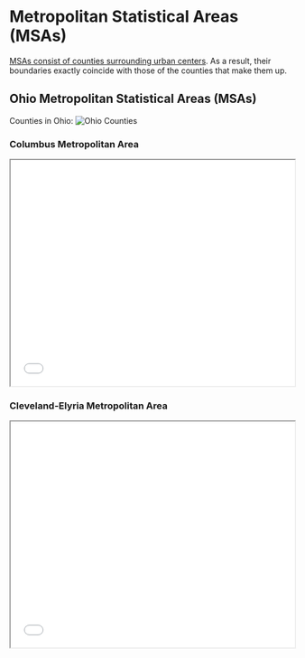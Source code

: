 # Metropolitan Statistical Areas (MSAs)

[MSAs consist of counties surrounding urban centers](https://www.economy.com/support/blog/buffet.aspx?did=467263EA-A568-40CA-935B-D9744959D974). As a result, their boundaries exactly coincide with those of the counties that make them up.


## Ohio Metropolitan Statistical Areas (MSAs)

Counties in Ohio: ![Ohio Counties](https://geology.com/county-map/ohio-county-map.gif)

### Columbus Metropolitan Area

<iframe src="map_metro_county_city_columbus.html" title="columbus Metropolitan Area Map" width="100%" height="400"> </iframe>

### Cleveland-Elyria Metropolitan Area

<iframe src="map_metro_county_city_cleveland.html" title="Cleveland-Elyria Metropolitan Area Map" width="100%" height="400"> </iframe>
